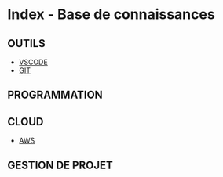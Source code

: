 # Index - Base de connaissances

## OUTILS

- [VSCODE](OUTILS/vscode.md)
- [GIT](OUTILS/git.md)

## PROGRAMMATION

## CLOUD

- [AWS](CLOUD_AND_INFRASTRUCTURE/AmazonWebServices/index_aws.md)

## GESTION DE PROJET
